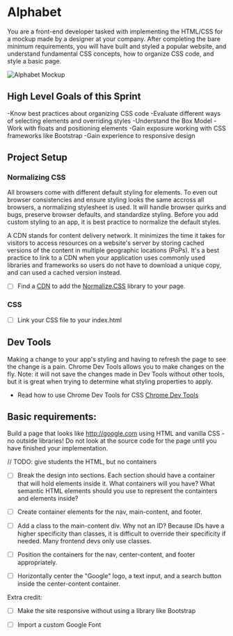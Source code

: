 # Alphabet 

You are a front-end developer tasked with implementing the HTML/CSS for a mockup made by a designer at your company. After completing the bare minimum requirements, you will have built and styled a popular website, and understand fundamental CSS concepts, how to organize CSS code, and style a basic page. 

![Alphabet Mockup](https://github.com/melindabernrdo/css-layout/blob/master/mockup.png)

## High Level Goals of this Sprint
-Know best practices about organizing CSS code 
-Evaluate different ways of selecting elements and overriding styles 
-Understand the Box Model
-Work with floats and positioning elements
-Gain exposure working with CSS frameworks like Bootstrap 
-Gain experience to responsive design 

## Project Setup 

### Normalizing CSS
All browsers come with different default styling for elements. To even out browser consistencies and ensure styling looks the same accross all browsers, a normalizing stylesheet is used. It will handle browser quirks and bugs, preserve browser defaults, and standardize styling. Before you add custom styling to an app, it is best practice to normalize the default styles. 

A CDN stands for content delivery network. It minimizes the time it takes for visitors to access resources on a website's server by storing cached versions of the content in multiple geographic locations (PoPs). It's a best practice to link to a CDN when your application uses commonly used libraries and frameworks so users do not have to download a unique copy, and can used a cached version instead. 

- [ ] Find a [CDN](https://cdnjs.com/) to add the [Normalize.CSS](https://necolas.github.io/normalize.css/) library to your page.

### CSS 
- [ ] Link your CSS file to your index.html 

## Dev Tools 
Making a change to your app's styling and having to refresh the page to see the change is a pain. Chrome Dev Tools allows you to make changes on the fly. Note: it will not save the changes made in Dev Tools without other tools, but it is great when trying to determine what styling properties to apply. 
- Read how to use Chrome Dev Tools for CSS [Chrome Dev Tools](https://developers.google.com/web/tools/chrome-devtools/iterate/inspect-styles/?hl=en)

## Basic requirements:
Build a page that looks like http://google.com using HTML and vanilla CSS - no outside libraries! Do not look at the source code for the page until you have finished your implementation. 

// TODO: give students the HTML, but no containers 
- [ ] Break the design into sections. Each section should have a container that will hold elements inside it. What containers will you have? What semantic HTML elements should you use to represent the containters and elements inside? 
- [ ] Create container elements for the nav, main-content, and footer.
- [ ] Add a class to the main-content div. 
Why not an ID? Because IDs have a higher specificity than classes, it is difficult to override their specificity if needed. Many frontend devs only use classes. 


- [ ] Position the containers for the nav, center-content, and footer appropriately. 
- [ ] Horizontally center the "Google" logo, a text input, and a search button inside the center-content container.

Extra credit:

- [ ] Make the site responsive without using a library like Bootstrap 
- [ ] Import a custom Google Font 

